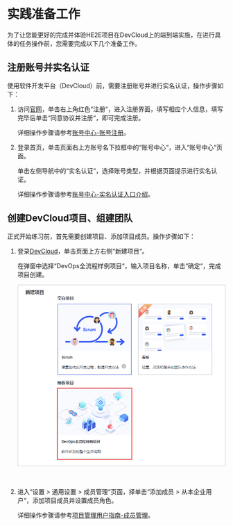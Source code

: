 # **实践准备工作**<a name="devcloud_practice_2010"></a>

为了让您能更好的完成并体验HE2E项目在DevCloud上的端到端实施，在进行具体的任务操作前，您需要完成以下几个准备工作。

## **注册账号并实名认证**<a name="section4346114013712"></a>

使用软件开发平台（DevCloud）前，需要注册账号并进行实名认证，操作步骤如下：

1.  访问[官网](https://www.huaweicloud.com/)，单击右上角红色“注册“，进入注册界面，填写相应个人信息，填写完毕后单击“同意协议并注册“，即可完成注册。

    详细操作步骤请参考[账号中心-账号注册](https://support.huaweicloud.com/usermanual-account/zh-cn_topic_0069252244.html)。

2.  登录首页，单击页面右上方账号名下拉框中的“账号中心“，进入“账号中心“页面。

    单击左侧导航中的“实名认证“，选择账号类型，并根据页面提示进行实名认证。

    详细操作步骤请参考[账号中心-实名认证入口介绍](https://support.huaweicloud.com/usermanual-account/account_auth_00001.html)。


## **创建DevCloud项目、组建团队**<a name="section45061316164012"></a>

正式开始练习前，首先需要创建项目、添加项目成员。操作步骤如下：

1.  登录[DevCloud](https://devcloud.cn-north-4.huaweicloud.com/home)，单击页面上方右侧“新建项目“。

    在弹窗中选择“DevOps全流程样例项目“，输入项目名称，单击“确定“，完成项目创建。

    ![](figures/03-准备工作.png)

      

2.  进入“设置  \>  通用设置  \>  成员管理“页面，择单击“添加成员  \>  从本企业用户“，添加项目成员并设置成员角色。

    详细操作步骤请参考[项目管理用户指南-成员管理](https://support.huaweicloud.com/usermanual-projectman/devcloud_hlp_00026.html)。


  

